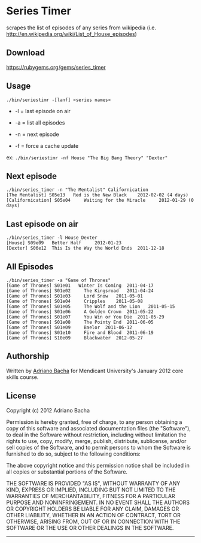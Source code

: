 # Series Timer

scrapes the list of episodes of any series from wikipedia (i.e. http://en.wikipedia.org/wiki/List_of_House_episodes)

## Download
https://rubygems.org/gems/series_timer

## Usage

````./bin/seriestimr -[lanf] <series names>````

- -l = last episode on air

- -a = list all episodes

- -n = next episode

- -f = force a cache update

ex:
````./bin/seriestimr -nf House "The Big Bang Theory" "Dexter"````



## Next episode

````
./bin/series_timer -n "The Mentalist" Californication
[The Mentalist] S05e13   Red is the New Black	 2012-02-02 (4 days)
[Californication] S05e04	 Waiting for the Miracle	 2012-01-29 (0 days)
````


## Last episode on air

````
./bin/series_timer -l House Dexter
[House] S09e09   Better Half	 2012-01-23
[Dexter] S06e12	 This Is the Way the World Ends	 2011-12-18
````

## All Episodes

````
./bin/series_timer -a "Game of Thrones"
[Game of Thrones] S01e01   Winter Is Coming	 2011-04-17
[Game of Thrones] S01e02	 The Kingsroad	 2011-04-24
[Game of Thrones] S01e03	 Lord Snow	 2011-05-01
[Game of Thrones] S01e04	 Cripples	 2011-05-08
[Game of Thrones] S01e05	 The Wolf and the Lion	 2011-05-15
[Game of Thrones] S01e06	 A Golden Crown	 2011-05-22
[Game of Thrones] S01e07	 You Win or You Die	 2011-05-29
[Game of Thrones] S01e08	 The Pointy End	 2011-06-05
[Game of Thrones] S01e09	 Baelor	 2011-06-12
[Game of Thrones] S01e10	 Fire and Blood	 2011-06-19
[Game of Thrones] S10e09	 Blackwater	 2012-05-27
````




## Authorship

Written by [Adriano Bacha](http://github.com/abacha) for Mendicant University's January 2012 core skills course.

## License

Copyright (c) 2012 Adriano Bacha

Permission is hereby granted, free of charge, to any person obtaining a copy of this software and associated documentation files (the "Software"), to deal in the Software without restriction, including without limitation the rights to use, copy, modify, merge, publish, distribute, sublicense, and/or sell copies of the Software, and to permit persons to whom the Software is furnished to do so, subject to the following conditions:

The above copyright notice and this permission notice shall be included in all copies or substantial portions of the Software.

THE SOFTWARE IS PROVIDED "AS IS", WITHOUT WARRANTY OF ANY KIND, EXPRESS OR IMPLIED, INCLUDING BUT NOT LIMITED TO THE WARRANTIES OF MERCHANTABILITY, FITNESS FOR A PARTICULAR PURPOSE AND NONINFRINGEMENT. IN NO EVENT SHALL THE AUTHORS OR COPYRIGHT HOLDERS BE LIABLE FOR ANY CLAIM, DAMAGES OR OTHER LIABILITY, WHETHER IN AN ACTION OF CONTRACT, TORT OR OTHERWISE, ARISING FROM, OUT OF OR IN CONNECTION WITH THE SOFTWARE OR THE USE OR OTHER DEALINGS IN THE SOFTWARE.

---
